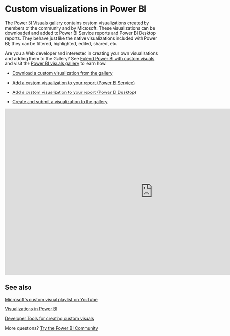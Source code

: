 <properties
   pageTitle="Custom visualizations in Power BI"
   description="Custom visualizations in Power BI"
   services="powerbi"
   documentationCenter=""
   authors="mihart"
   manager="mblythe"
   backup=""
   editor=""
   tags=""
   qualityFocus="no"
   qualityDate=""/>

<tags
   ms.service="powerbi"
   ms.devlang="NA"
   ms.topic="article"
   ms.tgt_pltfrm="NA"
   ms.workload="powerbi"
   ms.date="10/05/2016"
   ms.author="mihart"/>

# Custom visualizations in Power BI

The [Power BI Visuals gallery](https://app.powerbi.com/visuals) contains custom visualizations created by members of the community and by Microsoft. These visualizations can be downloaded and added to Power BI Service reports and Power BI Desktop reports. They behave just like the native visualizations included with Power BI; they can be filtered, highlighted, edited, shared, etc.

Are you a Web developer and interested in creating your own visualizations and adding them to the Gallery?  See [Extend Power BI with custom visuals](powerbi-custom-visuals-getting-started-with-developer-tools.md) and visit the [Power BI visuals gallery](http://app.powerbi.com/visuals?WT.mc_id=Blog_CustomVisuals) to learn how.

- [Download a custom visualization from the gallery](powerbi-custom-visuals-download-from-the-gallery.md)

- [Add a custom visualization to your report (Power BI Service)](powerbi-custom-visuals-add-to-report.md)

- [Add a custom visualization to your report (Power BI Desktop)](powerbi-custom-visuals-use.md)

- [Create and submit a visualization to the gallery](powerbi-custom-visuals-create-for-the-gallery.md)

<iframe src="https://channel9.msdn.com/Events/Visual-Studio/Connect-event-2015/321/player" width="960" height="540" allowFullScreen frameBorder="0"></iframe>


## See also

[Microsoft's custom visual playlist on YouTube](https://www.youtube.com/playlist?list=PL1N57mwBHtN1vIjfvuBIzZllrmKo-Vz6x)

[Visualizations in Power BI](powerbi-service-visualizations-for-reports.md)

[Developer Tools for creating custom visuals](powerbi-custom-visuals-getting-started-with-developer-tools.md)

More questions? [Try the Power BI Community](http://community.powerbi.com/)
